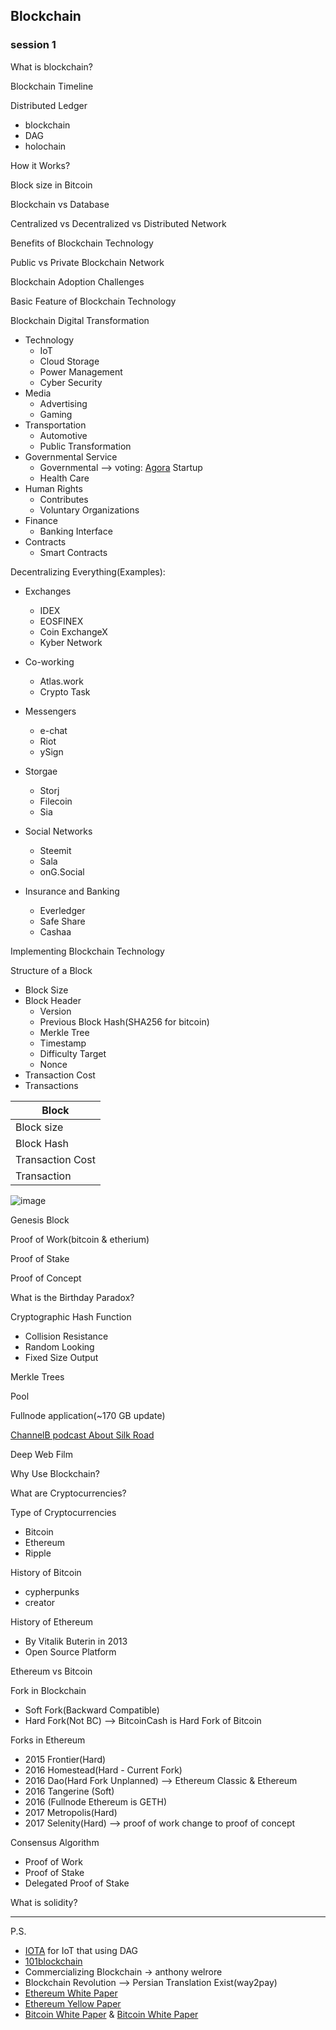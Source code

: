 ## Blockchain

### session 1 

What is blockchain?
    
Blockchain Timeline

Distributed Ledger
- blockchain
- DAG
- holochain

How it Works?

Block size in Bitcoin

Blockchain vs Database

Centralized vs Decentralized vs Distributed Network

Benefits of Blockchain Technology

Public vs Private Blockchain Network

Blockchain Adoption Challenges

Basic Feature of Blockchain Technology

Blockchain Digital Transformation
- Technology
    - IoT
    - Cloud Storage
    - Power Management
    - Cyber Security
- Media
    - Advertising
    - Gaming
- Transportation
    - Automotive
    - Public Transformation
- Governmental Service
    - Governmental --> voting: [Agora](https://www.agora.vote) Startup
    - Health Care
- Human Rights
    - Contributes
    - Voluntary Organizations
- Finance
    - Banking Interface
- Contracts
    - Smart Contracts
    
Decentralizing Everything(Examples):
- Exchanges
    - IDEX
    - EOSFINEX
    - Coin ExchangeX
    - Kyber Network

- Co-working 
    - Atlas.work
    - Crypto Task

- Messengers
    - e-chat
    - Riot
    - ySign

- Storgae
    - Storj
    - Filecoin
    - Sia

- Social Networks
    - Steemit
    - Sala
    - onG.Social

- Insurance and Banking
    - Everledger
    - Safe Share
    - Cashaa


Implementing Blockchain Technology

Structure of a Block
- Block Size
- Block Header
    - Version
    - Previous Block Hash(SHA256 for bitcoin)
    - Merkle Tree
    - Timestamp
    - Difficulty Target
    - Nonce
- Transaction Cost
- Transactions


|     Block        |
| ---------------- |
| Block size       |
| Block Hash       |
| Transaction Cost |
| Transaction      |


![image](https://mihanblockchain.com/wp-content/uploads/2019/07/Schematic-block-chain-structure.png)

Genesis Block

Proof of Work(bitcoin & etherium)

Proof of Stake

Proof of Concept

What is the Birthday Paradox?

Cryptographic Hash Function
- Collision Resistance
- Random Looking
- Fixed Size Output

Merkle Trees

Pool

Fullnode application(~170 GB update)

[ChannelB podcast About Silk Road](https://channelbpodcast.com/archives/3209/)

Deep Web Film

Why Use Blockchain?

What are Cryptocurrencies?

Type of Cryptocurrencies
- Bitcoin
- Ethereum
- Ripple

History of Bitcoin
- cypherpunks
- creator

History of Ethereum
- By Vitalik Buterin in 2013
- Open Source Platform

Ethereum vs Bitcoin

Fork in Blockchain
- Soft Fork(Backward Compatible)
- Hard Fork(Not BC) --> BitcoinCash is Hard Fork of Bitcoin

Forks in Ethereum
- 2015 Frontier(Hard)
- 2016 Homestead(Hard - Current Fork)
- 2016 Dao(Hard Fork Unplanned) --> Ethereum Classic & Ethereum
- 2016 Tangerine (Soft)
- 2016 (Fullnode Ethereum is GETH) 
- 2017 Metropolis(Hard)
- 2017 Selenity(Hard) --> proof of work change to proof of concept

Consensus Algorithm
- Proof of Work
- Proof of Stake
- Delegated Proof of Stake


What is solidity?

---

P.S.
- [IOTA](https://www.iota.org/) for IoT that using DAG
- [101blockchain](http://101blockchain.com/)
- Commercializing Blockchain -> anthony welrore
- Blockchain Revolution --> Persian Translation Exist(way2pay)
- [Ethereum White Paper](https://github.com/ethereum/wiki/wiki/White-Paper)
- [Ethereum Yellow Paper](https://github.com/ethereum/yellowpaper)
- [Bitcoin White Paper](https://bitcoin.org/bitcoin.pdf) & [Bitcoin White Paper](https://www.bitcoin.com/get-started/bitcoin-white-paper-beginner-guide)
